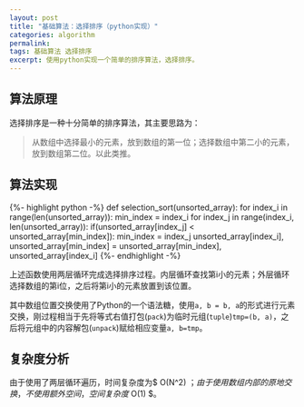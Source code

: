 ```yaml
---
layout: post
title: "基础算法：选择排序（python实现）"
categories: algorithm
permalink: 
tags: 基础算法 选择排序
excerpt: 使用python实现一个简单的排序算法，选择排序。
---
```


## 算法原理

选择排序是一种十分简单的排序算法，其主要思路为：

> 从数组中选择最小的元素，放到数组的第一位；选择数组中第二小的元素，放到数组第二位。以此类推。

## 算法实现

{%- highlight python -%}
def selection_sort(unsorted_array):
    for index_i in range(len(unsorted_array)):
        min_index = index_i
        for index_j in range(index_i, len(unsorted_array)):
            if(unsorted_array[index_j] < unsorted_array[min_index]):
                min_index = index_j
        unsorted_array[index_i], unsorted_array[min_index] = unsorted_array[min_index], unsorted_array[index_i]
{%- endhighlight -%}

上述函数使用两层循环完成选择排序过程。内层循环查找第i小的元素；外层循环选择数组的第i位，之后将第i小的元素放置到该位置。

其中数组位置交换使用了Python的一个语法糖，使用`a, b = b, a`的形式进行元素交换，刚过程相当于先将等式右值打包(`pack`)为临时元组(`tuple`)`tmp=(b, a)`，之后将元组中的内容解包(`unpack`)赋给相应变量`a, b=tmp`。

## 复杂度分析

由于使用了两层循环遍历，时间复杂度为$ O(N^2) $；由于使用数组内部的原地交换，不使用额外空间，空间复杂度$ O(1) $。

